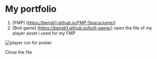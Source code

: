 # My portfolio
 1. [FMP] (https://bensb1.github.io/FMP-SpaceJump/)
 2. [Bolt game] (https://bensb1.github.io/bolt-game/)
 open the file of my player asset i used for my FMP
 
 
 ![player run for poster](https://user-images.githubusercontent.com/56164275/122534606-9c017380-d01a-11eb-9915-76735c6c846e.png)
 
 Close the file

